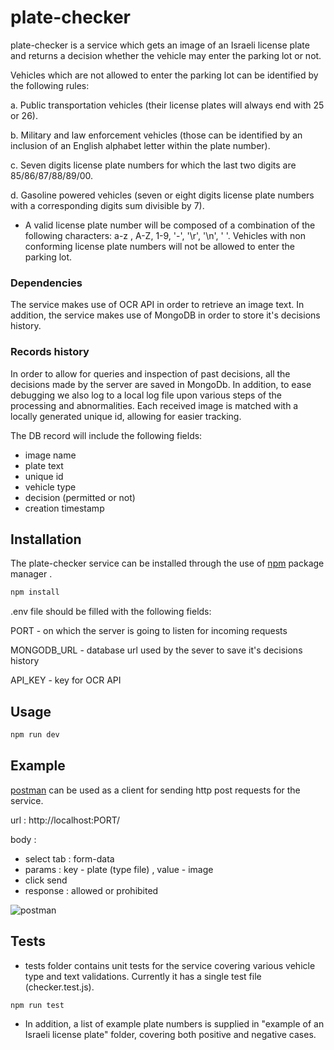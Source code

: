 # plate-checker

plate-checker is a service which gets an image of an Israeli license plate and returns a decision whether the vehicle may enter the parking lot or not.

Vehicles which are not allowed to enter the parking lot can be identified by the following rules:

a. Public transportation vehicles (their license plates will always end with 25 or 26).

b. Military and law enforcement vehicles (those can be identified by an inclusion of an English alphabet letter within the plate number).

c. Seven digits license plate numbers for which the last two digits are 85/86/87/88/89/00.

d. Gasoline powered vehicles (seven or eight digits license plate numbers with a corresponding digits sum divisible by 7).


* A valid license plate number will be composed of a combination of the following characters: a-z ,  A-Z, 1-9, '-', '\r', '\n', ' '.
  Vehicles with non conforming license plate numbers will not be allowed to enter the parking lot.

### Dependencies

The service makes use of OCR API in order to retrieve an image text.
In addition, the service makes use of MongoDB in order to store it's decisions history.

###  Records history
In order to allow for queries and inspection of past decisions, all the decisions made by the server are saved in MongoDb.
In addition, to ease debugging we also log to a local log file upon various steps of the processing and abnormalities.
Each received image is matched with a locally generated unique id, allowing for easier tracking.

The DB record will include the following fields:
* image name
* plate text
* unique id
* vehicle type
* decision (permitted or not)
* creation timestamp

## Installation

The plate-checker service can be installed through the use of [npm](https://www.npmjs.com/) package manager .

```bash
npm install
```
.env file should be filled with the following fields:

PORT - on which the server is going to listen for incoming requests

MONGODB_URL - database url used by the sever to save it's decisions history

API_KEY - key for OCR API

## Usage

```bash
npm run dev
```

## Example
[postman](https://www.postman.com/) can be used as a client for sending http post requests for the service.

url : http://localhost:PORT/

body : 
* select tab : form-data   
* params :  key - plate (type file) , value - image
* click send
* response : allowed or prohibited

![postman](https://github.com/evelinaProjects/plate-checker/blob/master/postman.png?raw=true)



## Tests
* tests folder contains unit tests for the service covering various vehicle type and text validations.
Currently it has a single test file (checker.test.js).
```bash
npm run test
```
* In addition, a list of example plate numbers is supplied in "example of an Israeli license plate" folder, covering both positive and negative cases.
